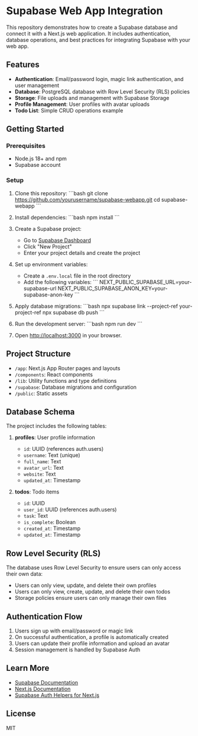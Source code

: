 # Supabase Web App Integration

This repository demonstrates how to create a Supabase database and connect it with a Next.js web application. It includes authentication, database operations, and best practices for integrating Supabase with your web app.

## Features

- **Authentication**: Email/password login, magic link authentication, and user management
- **Database**: PostgreSQL database with Row Level Security (RLS) policies
- **Storage**: File uploads and management with Supabase Storage
- **Profile Management**: User profiles with avatar uploads
- **Todo List**: Simple CRUD operations example

## Getting Started

### Prerequisites

- Node.js 18+ and npm
- Supabase account

### Setup

1. Clone this repository:
   \`\`\`bash
   git clone https://github.com/yourusername/supabase-webapp.git
   cd supabase-webapp
   \`\`\`

2. Install dependencies:
   \`\`\`bash
   npm install
   \`\`\`

3. Create a Supabase project:
   - Go to [Supabase Dashboard](https://app.supabase.io/)
   - Click "New Project"
   - Enter your project details and create the project

4. Set up environment variables:
   - Create a `.env.local` file in the root directory
   - Add the following variables:
     \`\`\`
     NEXT_PUBLIC_SUPABASE_URL=your-supabase-url
     NEXT_PUBLIC_SUPABASE_ANON_KEY=your-supabase-anon-key
     \`\`\`

5. Apply database migrations:
   \`\`\`bash
   npx supabase link --project-ref your-project-ref
   npx supabase db push
   \`\`\`

6. Run the development server:
   \`\`\`bash
   npm run dev
   \`\`\`

7. Open [http://localhost:3000](http://localhost:3000) in your browser.

## Project Structure

- `/app`: Next.js App Router pages and layouts
- `/components`: React components
- `/lib`: Utility functions and type definitions
- `/supabase`: Database migrations and configuration
- `/public`: Static assets

## Database Schema

The project includes the following tables:

1. **profiles**: User profile information
   - `id`: UUID (references auth.users)
   - `username`: Text (unique)
   - `full_name`: Text
   - `avatar_url`: Text
   - `website`: Text
   - `updated_at`: Timestamp

2. **todos**: Todo items
   - `id`: UUID
   - `user_id`: UUID (references auth.users)
   - `task`: Text
   - `is_complete`: Boolean
   - `created_at`: Timestamp
   - `updated_at`: Timestamp

## Row Level Security (RLS)

The database uses Row Level Security to ensure users can only access their own data:

- Users can only view, update, and delete their own profiles
- Users can only view, create, update, and delete their own todos
- Storage policies ensure users can only manage their own files

## Authentication Flow

1. Users sign up with email/password or magic link
2. On successful authentication, a profile is automatically created
3. Users can update their profile information and upload an avatar
4. Session management is handled by Supabase Auth

## Learn More

- [Supabase Documentation](https://supabase.com/docs)
- [Next.js Documentation](https://nextjs.org/docs)
- [Supabase Auth Helpers for Next.js](https://supabase.com/docs/guides/auth/auth-helpers/nextjs)

## License

MIT
